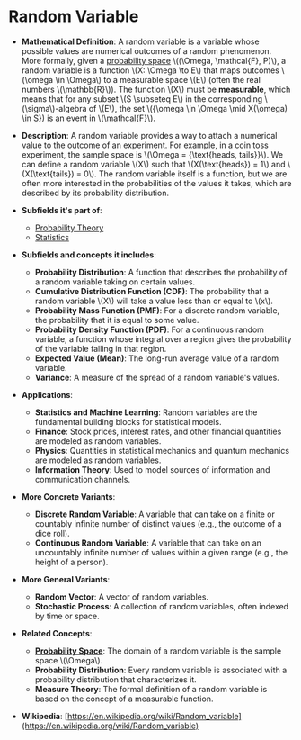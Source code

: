 # Random Variable

- **Mathematical Definition**: A random variable is a variable whose possible values are numerical outcomes of a random phenomenon. More formally, given a [probability space](./probability_space.md) \\((\Omega, \mathcal{F}, P)\\), a random variable is a function \\(X: \Omega \to E\\) that maps outcomes \\(\omega \in \Omega\\) to a measurable space \\(E\\) (often the real numbers \\(\mathbb{R}\\)). The function \\(X\\) must be **measurable**, which means that for any subset \\(S \subseteq E\\) in the corresponding \\(\sigma\\)-algebra of \\(E\\), the set \\(\{\omega \in \Omega \mid X(\omega) \in S\}\) is an event in \\(\mathcal{F}\\).

- **Description**: A random variable provides a way to attach a numerical value to the outcome of an experiment. For example, in a coin toss experiment, the sample space is \\(\Omega = \{\text{heads, tails}\}\\). We can define a random variable \\(X\\) such that \\(X(\text{heads}) = 1\\) and \\(X(\text{tails}) = 0\\). The random variable itself is a function, but we are often more interested in the probabilities of the values it takes, which are described by its probability distribution.

- **Subfields it's part of**:
    - [Probability Theory](https://en.wikipedia.org/wiki/Probability_theory)
    - [Statistics](https://en.wikipedia.org/wiki/Statistics)

- **Subfields and concepts it includes**:
    - **Probability Distribution**: A function that describes the probability of a random variable taking on certain values.
    - **Cumulative Distribution Function (CDF)**: The probability that a random variable \\(X\\) will take a value less than or equal to \\(x\\).
    - **Probability Mass Function (PMF)**: For a discrete random variable, the probability that it is equal to some value.
    - **Probability Density Function (PDF)**: For a continuous random variable, a function whose integral over a region gives the probability of the variable falling in that region.
    - **Expected Value (Mean)**: The long-run average value of a random variable.
    - **Variance**: A measure of the spread of a random variable's values.

- **Applications**:
    - **Statistics and Machine Learning**: Random variables are the fundamental building blocks for statistical models.
    - **Finance**: Stock prices, interest rates, and other financial quantities are modeled as random variables.
    - **Physics**: Quantities in statistical mechanics and quantum mechanics are modeled as random variables.
    - **Information Theory**: Used to model sources of information and communication channels.

- **More Concrete Variants**:
    - **Discrete Random Variable**: A variable that can take on a finite or countably infinite number of distinct values (e.g., the outcome of a dice roll).
    - **Continuous Random Variable**: A variable that can take on an uncountably infinite number of values within a given range (e.g., the height of a person).

- **More General Variants**:
    - **Random Vector**: A vector of random variables.
    - **Stochastic Process**: A collection of random variables, often indexed by time or space.

- **Related Concepts**:
    - **[Probability Space](./probability_space.md)**: The domain of a random variable is the sample space \\(\Omega\\).
    - **Probability Distribution**: Every random variable is associated with a probability distribution that characterizes it.
    - **Measure Theory**: The formal definition of a random variable is based on the concept of a measurable function.

- **Wikipedia**: [https://en.wikipedia.org/wiki/Random_variable](https://en.wikipedia.org/wiki/Random_variable)
